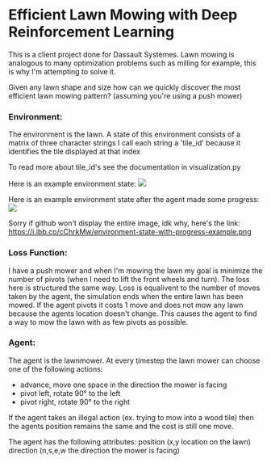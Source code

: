 # Efficient Lawn Mowing with Deep Reinforcement Learning

This is a client project done for Dassault Systèmes. Lawn mowing is analogous to many optimization problems such as milling for example, this is why I'm attempting to solve it.

Given any lawn shape and size how can we quickly discover the most efficient lawn mowing pattern? (assuming you're using a push mower)

### Environment:
The environment is the lawn.
A state of this environment consists of a matrix of three character strings
I call each string a 'tile_id' because it identifies the tile displayed at that index

To read more about tile_id's see the documentation in visualization.py

Here is an example environment state:
![](https://i.ibb.co/vxMc8cN/environment-state-example.png)

Here is an example environment state after the agent made some progress:
![](https://i.ibb.co/cChrkMw/environment-state-with-progress-example.png)

Sorry if github won't display the entire image, idk why, here's the link:
https://i.ibb.co/cChrkMw/environment-state-with-progress-example.png

### Loss Function:
I have a push mower and when I'm mowing the lawn my goal is minimize the number of pivots (when I need to lift the front wheels and turn).
The loss here is structured the same way.
Loss is equalivent to the number of moves taken by the agent, the simulation ends when the entire lawn has been mowed.
If the agent pivots it costs 1 move and does not mow any lawn because the agents location doesn't change.
This causes the agent to find a way to mow the lawn with as few pivots as possible.

### Agent:
The agent is the lawnmower.
At every timestep the lawn mower can choose one of the following actions:
- advance, move one space in the direction the mower is facing
- pivot left, rotate 90° to the left
- pivot right, rotate 90° to the right

If the agent takes an illegal action (ex. trying to mow into a wood tile) then the agents position remains the same and the cost is still one move.

The agent has the following attributes:
    position (x,y location on the lawn)
    direction (n,s,e,w the direction the mower is facing)
